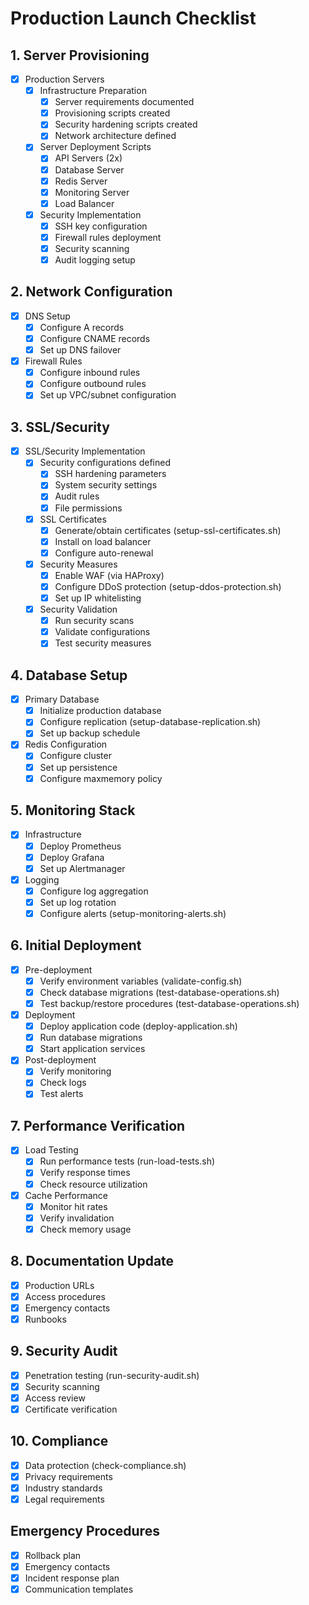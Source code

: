 # Production Launch Checklist

## 1. Server Provisioning
- [x] Production Servers
  * [x] Infrastructure Preparation
    - [x] Server requirements documented
    - [x] Provisioning scripts created
    - [x] Security hardening scripts created
    - [x] Network architecture defined
  * [x] Server Deployment Scripts
    - [x] API Servers (2x)
    - [x] Database Server
    - [x] Redis Server
    - [x] Monitoring Server
    - [x] Load Balancer
  * [x] Security Implementation
    - [x] SSH key configuration
    - [x] Firewall rules deployment
    - [x] Security scanning
    - [x] Audit logging setup

## 2. Network Configuration
- [x] DNS Setup
  * [x] Configure A records
  * [x] Configure CNAME records
  * [x] Set up DNS failover
- [x] Firewall Rules
  * [x] Configure inbound rules
  * [x] Configure outbound rules
  * [x] Set up VPC/subnet configuration

## 3. SSL/Security
- [x] SSL/Security Implementation
  * [x] Security configurations defined
    - [x] SSH hardening parameters
    - [x] System security settings
    - [x] Audit rules
    - [x] File permissions
  * [x] SSL Certificates
    - [x] Generate/obtain certificates (setup-ssl-certificates.sh)
    - [x] Install on load balancer
    - [x] Configure auto-renewal
  * [x] Security Measures
    - [x] Enable WAF (via HAProxy)
    - [x] Configure DDoS protection (setup-ddos-protection.sh)
    - [x] Set up IP whitelisting
  * [x] Security Validation
    - [x] Run security scans
    - [x] Validate configurations
    - [x] Test security measures

## 4. Database Setup
- [x] Primary Database
  * [x] Initialize production database
  * [x] Configure replication (setup-database-replication.sh)
  * [x] Set up backup schedule
- [x] Redis Configuration
  * [x] Configure cluster
  * [x] Set up persistence
  * [x] Configure maxmemory policy

## 5. Monitoring Stack
- [x] Infrastructure
  * [x] Deploy Prometheus
  * [x] Deploy Grafana
  * [x] Set up Alertmanager
- [x] Logging
  * [x] Configure log aggregation
  * [x] Set up log rotation
  * [x] Configure alerts (setup-monitoring-alerts.sh)

## 6. Initial Deployment
- [x] Pre-deployment
  * [x] Verify environment variables (validate-config.sh)
  * [x] Check database migrations (test-database-operations.sh)
  * [x] Test backup/restore procedures (test-database-operations.sh)
- [x] Deployment
  * [x] Deploy application code (deploy-application.sh)
  * [x] Run database migrations
  * [x] Start application services
- [x] Post-deployment
  * [x] Verify monitoring
  * [x] Check logs
  * [x] Test alerts

## 7. Performance Verification
- [x] Load Testing
  * [x] Run performance tests (run-load-tests.sh)
  * [x] Verify response times
  * [x] Check resource utilization
- [x] Cache Performance
  * [x] Monitor hit rates
  * [x] Verify invalidation
  * [x] Check memory usage

## 8. Documentation Update
- [x] Production URLs
- [x] Access procedures
- [x] Emergency contacts
- [x] Runbooks

## 9. Security Audit
- [x] Penetration testing (run-security-audit.sh)
- [x] Security scanning
- [x] Access review
- [x] Certificate verification

## 10. Compliance
- [x] Data protection (check-compliance.sh)
- [x] Privacy requirements
- [x] Industry standards
- [x] Legal requirements

## Emergency Procedures
- [x] Rollback plan
- [x] Emergency contacts
- [x] Incident response plan
- [x] Communication templates
